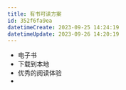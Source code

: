 ```yaml
---
title: 有书可读方案
id: 352f6fa9ea
datetimeCreate: 2023-09-25 14:24:19
datetimeUpdate: 2023-09-26 14:20:19
---
```

- 电子书
- 下载到本地
- 优秀的阅读体验
- 
